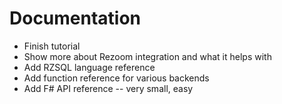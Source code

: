 # Documentation

* Finish tutorial
* Show more about Rezoom integration and what it helps with
* Add RZSQL language reference
* Add function reference for various backends
* Add F# API reference -- very small, easy



